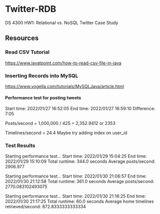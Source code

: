 # Twitter-RDB
DS 4300 HW1: Relational vs. NoSQL Twitter Case Study

## Resources

### Read CSV Tutorial 
https://www.javatpoint.com/how-to-read-csv-file-in-java

### Inserting Records into MySQL 
https://www.vogella.com/tutorials/MySQLJava/article.html

#### Performance test for posting tweets
Start time: 2022/01/27 16:52:05
End time: 2022/01/27 16:59:10
Difference: 7:05

Posts/second = 1,000,000 / 425 = 2,352.9412 or 2353

Timelines/second = 24.4
Maybe try adding index on user_id


### Test Results
Starting performance test...
Start time: 2022/01/29 15:04:25
End time: 2022/01/29 15:10:09
Total runtime: 344.0 seconds
Average posts/second: 2906.977


Starting performance test...
Start time: 2022/01/30 21:06:57
End time: 2022/01/30 21:12:58
Total runtime: 361.0 seconds
Average posts/second: 2770.083102493075

Starting performance test...
Start time: 2022/01/30 21:16:25
End time: 2022/01/30 21:17:25
Total runtime: 60.0 seconds
Average home timelines retrieved/second: 872.8333333333334